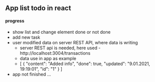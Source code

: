 ## App list todo in react

#### progress
* show list and change element done or not done
* add new task
* user modified data on server REST API, where data is writing
  - server REST api is needed, here used - http://localhost:3004/transactions
  - data use in app as example
  - [
        {
            "content": "Added info",
            "done": true,
            "updated": "9.01.2021, 19:19:01",
            "id": "1"
        }
    ]
* app not finished ...
